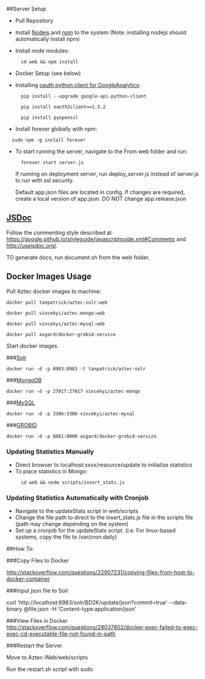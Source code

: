 ##Server Setup

* Pull Repository
* Install [Nodejs](https://nodejs.org/en/) and [npm](https://www.npmjs.com/) to the system (Note: installing nodejs should automatically install npm)
* Install node modules: 

  ```
    cd web && npm install
  ```
* Docker Setup (see below)
* Installing [oauth python client for GoogleAnalytics](https://github.com/google/google-api-python-client):

  ```
    pip install --upgrade google-api-python-client
    
    pip install oauth2client==1.5.2
    
    pip install pyopenssl
  ```
* Install forever globally with npm:
```
  sudo npm -g install forever
```

* To start running the server, navigate to the From web folder and run: 

  ```
    forever start server.js
  ```
  
  If running on deployment server, run deploy_server.js instead of server.js to run with ssl security.

  Default app.json files are located in config. If changes are required, create a local version of app.json. DO NOT change app.release.json

## [JSDoc](https://github.com/jsdoc3/jsdoc)

Follow the commenting style described at https://google.github.io/styleguide/javascriptguide.xml#Comments and http://usejsdoc.org/. 

TO generate docs, run document.sh from the web folder.

## Docker Images Usage

Pull Aztec docker images to machine:
```
docker pull tanpatrick/aztec-solr:web

docker pull vincekyi/aztec-mongo:web

docker pull vincekyi/aztec-mysql:web

docker pull asgard/docker-grobid-service
```

Start docker images.

###[Solr](https://hub.docker.com/r/makuk66/docker-solr/)
```
docker run -d -p 8983:8983 -t tanpatrick/aztec-solr
```

###[MongoDB](https://hub.docker.com/r/vincekyi/aztec-mongo/)
```
docker run -d -p 27017:27017 vincekyi/aztec-mongo
```

###[MySQL](https://hub.docker.com/r/vincekyi/aztec-mysql/)
```
docker run -d -p 3306:3306 vincekyi/aztec-mysql
```

###[GROBID](https://hub.docker.com/r/asgard/docker-grobid-service/)
```
docker run -d -p 8081:8000 asgard/docker-grobid-service
```

### Updating Statistics Manually
* Direct browser to localhost:xxxx/resource/update to initialize statistics
* To place statistics in Mongo: 
  ```
    cd web && node scripts/insert_stats.js
  ```
  
### Updating Statistics Automatically with Cronjob
* Navigate to the updateStats script in web/scripts
* Change the file path to direct to the insert_stats.js file in the scripts file (path may change depending on the system) 
* Set up a cronjob for the updateStats script. (i.e. For linux-based systems, copy the file to /var/cron.daily)

##How To:

###Copy Files to Docker

http://stackoverflow.com/questions/22907231/copying-files-from-host-to-docker-container

###Input json file to Solr

curl 'http://localhost:8983/solr/BD2K/update/json?commit=true' --data-binary @file.json -H 'Content-type:application/json'

###View Files in Docker
http://stackoverflow.com/questions/28037802/docker-exec-failed-to-exec-exec-cd-executable-file-not-found-in-path

###Restart the Server

Move to Aztec-Web/web/scripts

Run the restart.sh script with sudo
